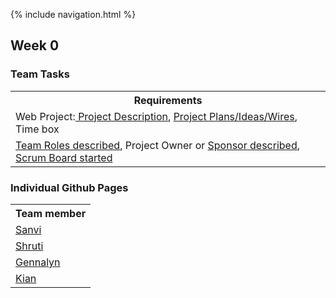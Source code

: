 {% include navigation.html %}

## Week 0
### Team Tasks
<table>
   <tr>
    <th>Requirements</th>
   </tr>
   <tr>
    <td> Web Project:<a href="https://github.com/sanvi1855544/testprep/wiki/Project-Description"> Project Description</a>, <a href="https://github.com/sanvi1855544/testprep/wiki/Project-Plans,-Ideas,-Wires">Project Plans/Ideas/Wires</a>, Time box </td>
  </tr>
  <tr>
    <td> <a href="https://github.com/sanvi1855544/testprep#readme">Team Roles described</a>, Project Owner or <a href="https://github.com/sanvi1855544/testprep/wiki/Project-Description">Sponsor described</a>, <a href="https://github.com/sanvi1855544/testprep/projects/1">Scrum Board started</a> </td>
  </tr>
  
</table>

### Individual Github Pages
<table>
   <tr>
    <th>Team member</th>
   </tr>
   <tr>
    <td> <a href="https://sanvi1855544.github.io/sanviapcsp/">Sanvi</a> </td>
  </tr>
  <tr>
    <td> <a href="https://shrutiapcsp.github.io/Shruti-Individual-//">Shruti</a> </td>
  </tr>
  <tr>
    <td> <a href="https://gennalynb123.github.io/Individual-Algorithmic-Project/">Gennalyn</a> </td>
   </tr>
   <tr>
    <td> <a href="https://kiannp44.github.io/kianpcsp/">Kian</a> </td>
   </tr>
  
</table>
